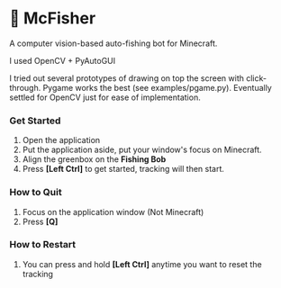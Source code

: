 # 🎣 McFisher

A computer vision-based auto-fishing bot for Minecraft.

I used OpenCV + PyAutoGUI

I tried out several prototypes of drawing on top the screen with click-through. Pygame works the best (see examples/pgame.py). Eventually settled for OpenCV just for ease of implementation.

### Get Started

1. Open the application
2. Put the application aside, put your window's focus on Minecraft.
3. Align the greenbox on the **Fishing Bob**
4. Press **[Left Ctrl]** to get started, tracking will then start.

### How to Quit

1. Focus on the application window (Not Minecraft)
2. Press **[Q]**

### How to Restart

1. You can press and hold **[Left Ctrl]** anytime you want to reset the tracking
